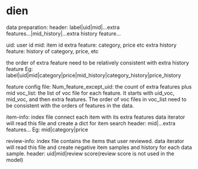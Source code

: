 # dien

data preparation:
header: 
label|uid|mid|...extra features...|mid_history|...extra history feature...

uid: user id
mid: item id
extra feature: category, price etc
extra history feature: history of category, price, etc

the order of extra feature need to be relatively consistent with extra history feature
Eg:
label|uid|mid|category|price|mid_history|category_history|price_history

feature config file:
Num_feature_except_uid: the count of extra features plus mid
voc_list: the list of voc file for each feature. It starts with uid_voc, mid_voc, and then extra features.
The order of voc files in voc_list need to be consistent with the orders of features in the data.


item-info:
index file connect each item with its extra features
data iterator will read this file and create a dict for item search
header:
mid|...extra features...
Eg:
mid|category|price


review-info:
index file contains the items that user reviewed.
data iterator will read this file and create negative item samples and history for each data sample.
header:
uid|mid|review score(review score is not used in the model)





